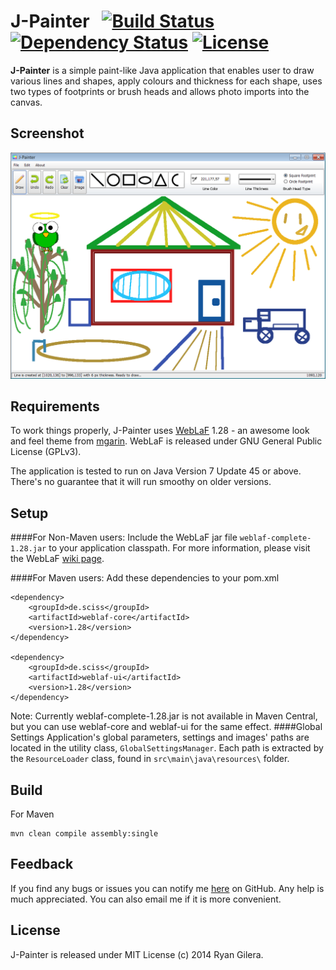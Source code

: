 # J-Painter &nbsp;  [![Build Status](https://travis-ci.org/Daytron/J-Painter.svg?branch=master)](https://travis-ci.org/Daytron/J-Painter) [![Dependency Status](https://www.versioneye.com/user/projects/544acc5fc310f908510000d0/badge.svg?style=flat)](https://www.versioneye.com/user/projects/544acc5fc310f908510000d0) [![License](http://img.shields.io/:license-mit-blue.svg)](https://raw.githubusercontent.com/Daytron/Flipit-Map-Creator/master/LICENSES/LICENSE) 

**J-Painter** is a simple paint-like Java application that enables user to draw various lines and shapes, apply colours and thickness for each shape, uses two types of footprints or brush heads and allows photo imports into the canvas.

 


Screenshot
----

![ScreenShot](https://github.com/Daytron/J-Painter/raw/master/screenshots/screenshot.png)

Requirements
-----------

To work things properly, J-Painter uses [WebLaF](https://github.com/mgarin/weblaf) 1.28 - an awesome look and feel theme from [mgarin](https://github.com/mgarin). WebLaF is released under GNU General Public License (GPLv3).

The application is tested to run on Java Version 7 Update 45 or above. There's no guarantee that it will run smoothy on older versions.


Setup
----
####For Non-Maven users: 
Include the  WebLaF jar file ```weblaf-complete-1.28.jar``` to your application classpath. For more information, please visit the WebLaF [wiki page](https://github.com/mgarin/weblaf/wiki/How-to-use-WebLaF).

####For Maven users:
Add these dependencies to your pom.xml
```
<dependency>
    <groupId>de.sciss</groupId>
    <artifactId>weblaf-core</artifactId>
    <version>1.28</version>
</dependency>

<dependency>
    <groupId>de.sciss</groupId>
    <artifactId>weblaf-ui</artifactId>
    <version>1.28</version>
</dependency>
```

Note: Currently weblaf-complete-1.28.jar is not available in Maven Central, but you can use weblaf-core and weblaf-ui for the same effect.
####Global Settings
Application's global parameters, settings and images' paths are located in the utility class, `GlobalSettingsManager`. Each path is extracted by the `ResourceLoader` class, found in `src\main\java\resources\` folder.

Build
----
For Maven
```
mvn clean compile assembly:single
```

Feedback
----
If you find any bugs or issues you can notify me [here](https://github.com/Daytron/J-Painter/issues) on GitHub. Any help is much appreciated. You can also email me if it is more convenient.


License
----

J-Painter is released under MIT License (c) 2014 Ryan Gilera.



